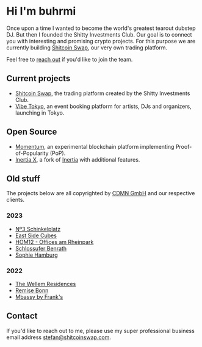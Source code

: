 # Hi I'm buhrmi

Once upon a time I wanted to become the world's greatest tearout dubstep DJ. But then I founded the Shitty Investments Club. Our goal is to connect you with interesting and promising crypto projects. For this purpose we are currently building [Shitcoin Swap](https://www.shitcoinswap.com), our very own trading platform.

Feel free to [reach out](https://www.shitcoinswap.com/about) if you'd like to join the team.

## Current projects

- [Shitcoin Swap](https://www.shitcoinswap.com), the trading platform created by the Shitty Investments Club.
- [Vibe Tokyo](https://vibe.tokyo), an event booking platform for artists, DJs and organizers, launching in Tokyo.
  
## Open Source

- [Momentum](https://github.com/momentum-foundation/whitepaper), an experimental blockchain platform implementing Proof-of-Popularity (PoP). 
- [Inertia X](https://github.com/buhrmi/inertia), a fork of [Inertia](https://inertiajs.com) with additional features.

## Old stuff

The projects below are all copyrighted by [CDMN GmbH](https://cdmn.de) and our respective clients.

### 2023

- [Nº3 Schinkelplatz](https://no3-schinkelplatz.cdmn.de/en)
- [East Side Cubes](https://www.east-side-cubes.de)
- [HOM12 - Offices am Rheinpark](https://www.hom12.de)
- [Schlossufer Benrath](https://www.schlossufer-benrath.de)
- [Sophie Hamburg](https://sophie.hamburg)

### 2022

- [The Wellem Residences](https://www.thewellemresidences.com)
- [Remise Bonn](https://www.remise-bonn.de)
- [Mbassy by Frank's](https://www.mbassybyfranks.com)

## Contact

If you'd like to reach out to me, please use my super professional business email address stefan@shitcoinswap.com.
